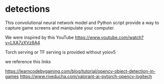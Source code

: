# detections

This convolutional neural network model and Python script provide a way to capture game screens and manipulate your computer.

We were inspired by this YouTube https://www.youtube.com/watch?v=LXA7zXVz8A4

Torch serving or TF serving is provided without yolov5

we reference this links

https://learncodebygaming.com/blog/tutorial/opencv-object-detection-in-games
https://www.riveducha.com/valorant-ai-pytorch-opencv-logitech
